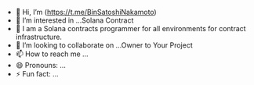 - 👋 Hi, I’m (https://t.me/BinSatoshiNakamoto)
- 👀 I’m interested in ...Solana Contract
- 🌱 I am a Solana contracts programmer for all environments for contract infrastructure.
- 💞️ I’m looking to collaborate on ...Owner to Your Project 
- 📫 How to reach me ...
- 😄 Pronouns: ...
- ⚡ Fun fact: ...

<!---
Moneersalman71/Moneersalman71 is a ✨ special ✨ repository because its `README.md` (this file) appears on your GitHub profile.
You can click the Preview link to take a look at your changes.
--->
